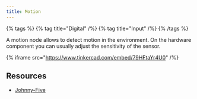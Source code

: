 ```yaml
---
title: Motion
---
```


{% tags %}
{% tag title="Digital" /%}
{% tag title="Input" /%}
{% /tags %}

A motion node allows to detect motion in the environment. On the hardware component you can usually adjust the sensitivity of the sensor.

{% iframe src="https://www.tinkercad.com/embed/79HFtaYr4U0" /%}

## Resources

- [Johnny-Five](https://johnny-five.io/examples/ir-motion/)
